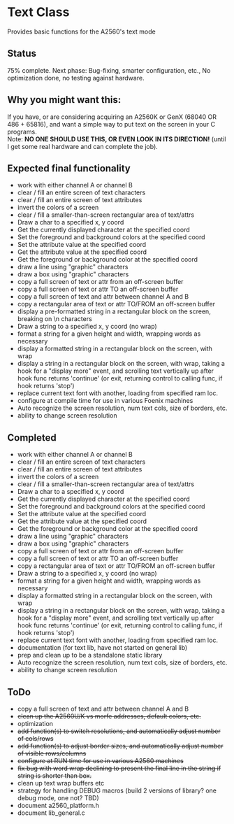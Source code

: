 # Text Class
Provides basic functions for the A2560's text mode

## Status
75% complete. Next phase: Bug-fixing, smarter configuration, etc., No optimization done, no testing against hardware.  

## Why you might want this:
If you have, or are considering acquiring an A2560K or GenX (68040 OR 486 + 65816), and want a simple way to put text on the screen in your C programs.  
Note: **NO ONE SHOULD USE THIS, OR EVEN LOOK IN ITS DIRECTION!** (until I get some real hardware and can complete the job).

## Expected final functionality
 * work with either channel A or channel B
 * clear / fill an entire screen of text characters
 * clear / fill an entire screen of text attributes
 * invert the colors of a screen
 * clear / fill a smaller-than-screen rectangular area of text/attrs
 * Draw a char to a specified x, y coord
 * Get the currently displayed character at the specified coord
 * Set the foreground and background colors at the specified coord
 * Set the attribute value at the specified coord
 * Get the attribute value at the specified coord
 * Get the foreground or background color at the specified coord
 * draw a line using "graphic" characters
 * draw a box using "graphic" characters
 * copy a full screen of text or attr from an off-screen buffer
 * copy a full screen of text or attr TO an off-screen buffer
 * copy a full screen of text and attr between channel A and B
 * copy a rectangular area of text or attr TO/FROM an off-screen buffer
 * display a pre-formatted string in a rectangular block on the screen, breaking on \n characters
 * Draw a string to a specified x, y coord (no wrap)
 * format a string for a given height and width, wrapping words as necessary
 * display a formatted string in a rectangular block on the screen, with wrap
 * display a string in a rectangular block on the screen, with wrap, taking a hook for a "display more" event, and scrolling text vertically up after hook func returns 'continue' (or exit, returning control to calling func, if hook returns 'stop')
 * replace current text font with another, loading from specified ram loc.
 * configure at compile time for use in various Foenix machines
 * Auto recognize the screen resolution, num text cols, size of borders, etc. 
 * ability to change screen resolution
 
## Completed
 * work with either channel A or channel B
 * clear / fill an entire screen of text characters
 * clear / fill an entire screen of text attributes
 * invert the colors of a screen
 * clear / fill a smaller-than-screen rectangular area of text/attrs
 * Draw a char to a specified x, y coord
 * Get the currently displayed character at the specified coord
 * Set the foreground and background colors at the specified coord
 * Set the attribute value at the specified coord
 * Get the attribute value at the specified coord
 * Get the foreground or background color at the specified coord
 * draw a line using "graphic" characters
 * draw a box using "graphic" characters
 * copy a full screen of text or attr from an off-screen buffer
 * copy a full screen of text or attr TO an off-screen buffer
 * copy a rectangular area of text or attr TO/FROM an off-screen buffer
 * Draw a string to a specified x, y coord (no wrap)
 * format a string for a given height and width, wrapping words as necessary
 * display a formatted string in a rectangular block on the screen, with wrap
 * display a string in a rectangular block on the screen, with wrap, taking a hook for a "display more" event, and scrolling text vertically up after hook func returns 'continue' (or exit, returning control to calling func, if hook returns 'stop')
 * replace current text font with another, loading from specified ram loc.
 * documentation (for text lib, have not started on general lib)
 * prep and clean up to be a standalone static library
 * Auto recognize the screen resolution, num text cols, size of borders, etc. 
 * ability to change screen resolution

## ToDo
 * copy a full screen of text and attr between channel A and B
 * ~~clean up the A2560U/K vs morfe addresses, default colors, etc.~~
 * optimization
 * ~~add function(s) to switch resolutions, and automatically adjust number of cols/rows~~
 * ~~add function(s) to adjust border sizes, and automatically adjust number of visible rows/columns~~
 * ~~configure at RUN time for use in various A2560 machines~~
 * ~~fix bug with word wrap declining to present the final line in the string if string is shorter than box.~~
 * clean up text wrap buffers etc
 * strategy for handling DEBUG macros (build 2 versions of library? one debug mode, one not? TBD)
 * document a2560_platform.h
 * document lib_general.c
 
